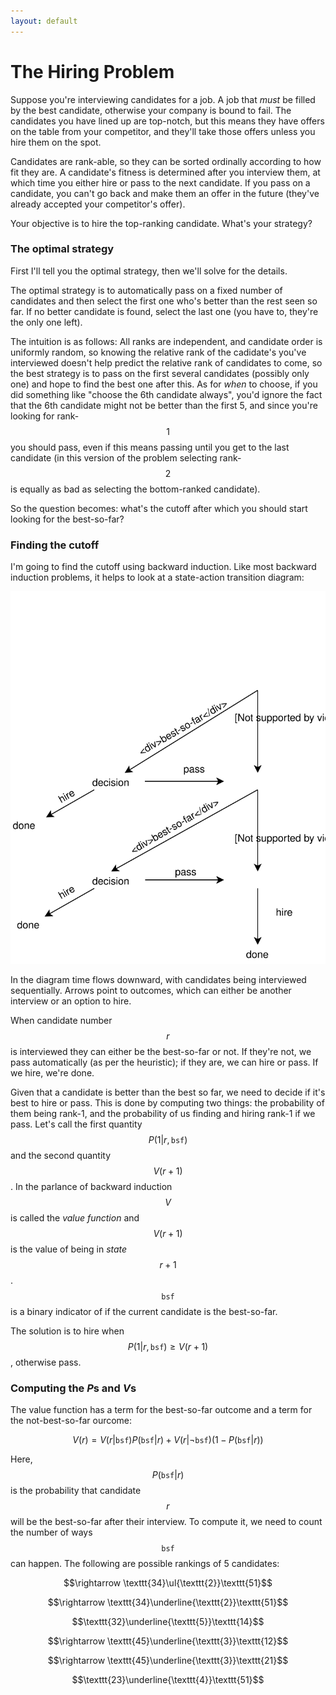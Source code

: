 ```yaml
---
layout: default
---
```


# The Hiring Problem

Suppose you're interviewing candidates for a job.  A job that _must_ be filled by the best candidate, otherwise your company is bound to fail.  The candidates you have lined up are top-notch, but this means they have offers on the table from your competitor, and they'll take those offers unless you hire them on the spot.

Candidates are rank-able, so they can be sorted ordinally according to how fit they are.  A candidate's fitness is determined after you interview them, at which time you either hire or pass to the next candidate.  If you pass on a candidate, you can't go back and make them an offer in the future (they've already accepted your competitor's offer).

Your objective is to hire the top-ranking candidate.  What's your strategy?

### The optimal strategy

First I'll tell you the optimal strategy, then we'll solve for the details.

The optimal strategy is to automatically pass on a fixed number of candidates and then select the first one who's better than the rest seen so far.  If no better candidate is found, select the last one (you have to, they're the only one left).

The intuition is as follows: All ranks are independent, and candidate order is uniformly random, so knowing the relative rank of the cadidate's you've interviewed doesn't help predict the relative rank of candidates to come, so the best strategy is to pass on the first several candidates (possibly only one) and hope to find the best one after this.  As for _when_ to choose, if you did something like "choose the 6th candidate always", you'd ignore the fact that the 6th candidate might not be better than the first 5, and since you're looking for rank-$$1$$ you should pass, even if this means passing until you get to the last candidate (in this version of the problem selecting rank-$$2$$ is equally as bad as selecting the bottom-ranked candidate).

So the question becomes: what's the cutoff after which you should start looking for the best-so-far?

### Finding the cutoff

I'm going to find the cutoff using backward induction.  Like most backward induction problems, it helps to look at a state-action transition diagram:

<center><img src="hiring-problem/state-action-diagram.svg" type="image/svg+xml"></center>

In the diagram time flows downward, with candidates being interviewed sequentially. Arrows point to outcomes, which can either be another interview or an option to hire.

When candidate number $$r$$ is interviewed they can either be the best-so-far or not.  If they're not, we pass automatically (as per the heuristic); if they are, we can hire or pass.  If we hire, we're done.

Given that a candidate is better than the best so far, we need to decide if it's best to hire or pass.  This is done by computing two things: the probability of them being rank-1, and the probability of us finding and hiring rank-1 if we pass.  Let's call the first quantity $$P(1 \vert r,\texttt{bsf})$$ and the second quantity $$V(r+1)$$.  In the parlance of backward induction $$V$$ is called the _value function_ and $$V(r+1)$$ is the value of being in _state_ $$r+1$$.  $$\texttt{bsf}$$ is a binary indicator of if the current candidate is the best-so-far.

The solution is to hire when $$P(1 \vert r,\texttt{bsf}) \ge V(r+1)$$, otherwise pass.

### Computing the $P$s and $V$s

The value function has a term for the best-so-far outcome and a term for the not-best-so-far ourcome:

$$V(r) = V(r \vert \texttt{bsf})P(\texttt{bsf} \vert r) + V(r \vert \neg\texttt{bsf})(1-P(\texttt{bsf} \vert r))$$

Here, $$P(\texttt{bsf} \vert r)$$ is the probability that candidate $$r$$ will be the best-so-far after their interview.  To compute it, we need to count the number of ways $$\texttt{bsf}$$ can happen.  The following are possible rankings of 5 candidates:

$$\rightarrow \texttt{34}\ul{\texttt{2}}\texttt{51}$$

$$\rightarrow \texttt{34}\underline{\texttt{2}}\texttt{51}$$

$$\texttt{32}\underline{\texttt{5}}\texttt{14}$$

$$\rightarrow \texttt{45}\underline{\texttt{3}}\texttt{12}$$

$$\rightarrow \texttt{45}\underline{\texttt{3}}\texttt{21}$$

$$\texttt{23}\underline{\texttt{4}}\texttt{51}$$







